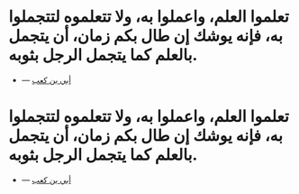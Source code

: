 

# تعلموا العلم، واعملوا به، ولا تتعلموه لتتجملوا به، فإنه يوشك إن طال بكم                     زمان، أن يتجمل بالعلم كما يتجمل الرجل بثوبه.

- — <a href="/wiki/%D8%A3%D8%A8%D9%8A_%D8%A8%D9%86_%D9%83%D8%B9%D8%A8"
                        title="أبي بن كعب">أبي بن كعب</a>




# تعلموا العلم، واعملوا به، ولا تتعلموه لتتجملوا به، فإنه يوشك إن طال بكم                     زمان، أن يتجمل بالعلم كما يتجمل الرجل بثوبه.

- — <a href="/wiki/%D8%A3%D8%A8%D9%8A_%D8%A8%D9%86_%D9%83%D8%B9%D8%A8"
                        title="أبي بن كعب">أبي بن كعب</a>


